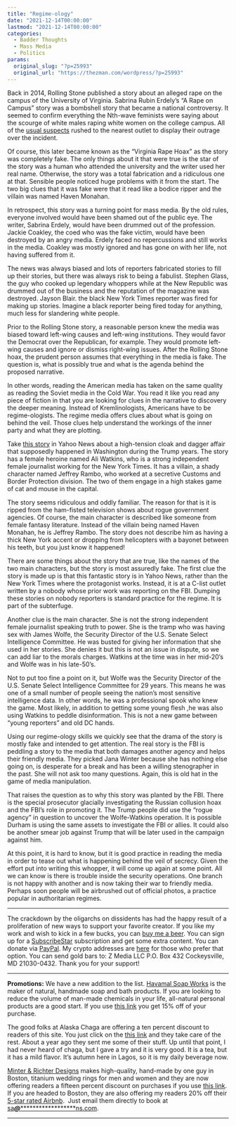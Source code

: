 ```yaml
---
title: "Regime-ology"
date: "2021-12-14T00:00:00"
lastmod: "2021-12-14T00:00:00"
categories:
  - Badder Thoughts
  - Mass Media
  - Politics
params:
  original_slug: "?p=25993"
  original_url: "https://thezman.com/wordpress/?p=25993"
---
```


Back in 2014, Rolling Stone published a story about an alleged rape on
the campus of the University of Virginia. Sabrina Rubin Erdely’s “A Rape
on Campus” story was a bombshell story that became a national
controversy. It seemed to confirm everything the Nth-wave feminists were
saying about the scourge of white males raping white women on the
college campus. All of the [usual
suspects](https://www.nationalreview.com/2014/11/right-and-campus-rape-w-bradford-wilcox/)
rushed to the nearest outlet to display their outrage over the incident.

Of course, this later became known as the “Virginia Rape Hoax” as the
story was completely fake. The only things about it that were true is
the star of the story was a human who attended the university and the
writer used her real name. Otherwise, the story was a total fabrication
and a ridiculous one at that. Sensible people noticed huge problems with
it from the start. The two big clues that it was fake were that it read
like a bodice ripper and the villain was named Haven Monahan.

In retrospect, this story was a turning point for mass media. By the old
rules, everyone involved would have been shamed out of the public eye.
The writer, Sabrina Erdely, would have been drummed out of the
profession. Jackie Coakley, the coed who was the fake victim, would have
been destroyed by an angry media. Erdely faced no repercussions and
still works in the media. Coakley was mostly ignored and has gone on
with her life, not having suffered from it.

The news was always biased and lots of reporters fabricated stories to
fill up their stories, but there was always risk to being a fabulist.
Stephen Glass, the guy who cooked up legendary whoppers while at the New
Republic was drummed out of the business and the reputation of the
magazine was destroyed. Jayson Blair. the black New York Times reporter
was fired for making up stories. Imagine a black reporter being fired
today for anything, much less for slandering white people.

Prior to the Rolling Stone story, a reasonable person knew the media was
biased toward left-wing causes and left-wing institutions. They would
favor the Democrat over the Republican, for example. They would promote
left-wing causes and ignore or dismiss right-wing issues. After the
Rolling Stone hoax, the prudent person assumes that everything in the
media is fake. The question is, what is possibly true and what is the
agenda behind the proposed narrative.

In other words, reading the American media has taken on the same quality
as reading the Soviet media in the Cold War. You read it like you read
any piece of fiction in that you are looking for clues in the narrative
to discovery the deeper meaning. Instead of Kremlinologists, Americans
have to be regime-ologists. The regime media offers clues about what is
going on behind the veil. Those clues help understand the workings of
the inner party and what they are plotting.

Take [this
story](https://news.yahoo.com/operation-whistle-pig-inside-the-secret-cbp-unit-with-no-rules-that-investigates-americans-100000147.html)
in Yahoo News about a high-tension cloak and dagger affair that
supposedly happened in Washington during the Trump years. The story has
a female heroine named Ali Watkins, who is a strong independent female
journalist working for the New York Times. It has a villain, a shady
character named Jeffrey Rambo, who worked at a secretive Customs and
Border Protection division. The two of them engage in a high stakes game
of cat and mouse in the capital.

The story seems ridiculous and oddly familiar. The reason for that is it
is ripped from the ham-fisted television shows about rogue government
agencies. Of course, the main character is described like someone from
female fantasy literature. Instead of the villain being named Haven
Monahan, he is Jeffrey Rambo. The story does not describe him as having
a thick New York accent or dropping from helicopters with a bayonet
between his teeth, but you just know it happened!

There are some things about the story that are true, like the names of
the two main characters, but the story is most assuredly fake. The first
clue the story is made up is that this fantastic story is in Yahoo News,
rather than the New York Times where the protagonist works. Instead, it
is at a C-list outlet written by a nobody whose prior work was reporting
on the FBI. Dumping these stories on nobody reporters is standard
practice for the regime. It is part of the subterfuge.

Another clue is the main character. She is not the strong independent
female journalist speaking truth to power. She is the tramp who was
having sex with James Wolfe, the Security Director of the U.S. Senate
Select Intelligence Committee. He was busted for giving her information
that she used in her stories. She denies it but this is not an issue in
dispute, so we can add liar to the morals charges. Watkins at the time
was in her mid-20’s and Wolfe was in his late-50’s.

Not to put too fine a point on it, but Wolfe was the Security Director
of the U.S. Senate Select Intelligence Committee for 29 years. This
means he was one of a small number of people seeing the nation’s most
sensitive intelligence data. In other words, he was a professional spook
who knew the game. Most likely, in addition to getting some young flesh
,he was also using Watkins to peddle disinformation. This is not a new
game between “young reporters” and old DC hands.

Using our regime-ology skills we quickly see that the drama of the story
is mostly fake and intended to get attention. The real story is the FBI
is peddling a story to the media that both damages another agency and
helps their friendly media. They picked Jana Winter because she has
nothing else going on, is desperate for a break and has been a willing
stenographer in the past. She will not ask too many questions. Again,
this is old hat in the game of media manipulation.

That raises the question as to why this story was planted by the FBI.
There is the special prosecutor glacially investigating the Russian
collusion hoax and the FBI’s role in promoting it. The Trump people did
use the “rogue agency” in question to uncover the Wolfe-Watkins
operation. It is possible Durham is using the same assets to investigate
the FBI or allies. It could also be another smear job against Trump that
will be later used in the campaign against him.

At this point, it is hard to know, but it is good practice in reading
the media in order to tease out what is happening behind the veil of
secrecy. Given the effort put into writing this whopper, it will come up
again at some point. All we can know is there is trouble inside the
security operations. One branch is not happy with another and is now
taking their war to friendly media. Perhaps soon people will be
airbrushed out of official photos, a practice popular in authoritarian
regimes.

------------------------------------------------------------------------

The crackdown by the oligarchs on dissidents has had the happy result of
a proliferation of new ways to support your favorite creator. If you
like my work and wish to kick in a few bucks, you can
<a href="https://www.buymeacoffee.com/mujolulu" rel="noopener"
target="_blank">buy me a beer</a>. You can sign up for a
<a href="https://www.subscribestar.com/the-z-blog" rel="noopener"
target="_blank">SubscribeStar</a> subscription and get some extra
content. You can donate via <a
href="https://www.paypal.com/donate/?cmd=_s-xclick&amp;hosted_button_id=UDAS2Q8JYA6CN&amp;source=url"
rel="noopener" target="_blank">PayPal</a>. My crypto addresses are
<a href="https://thezman.com/wordpress/?page_id=22713" rel="noopener"
target="_blank">here</a> for those who prefer that option. You can send
gold bars to: Z Media LLC P.O. Box 432 Cockeysville, MD 21030-0432.
Thank you for your support!

------------------------------------------------------------------------

**Promotions:** We have a new addition to the list.
<a href="https://havamalsoapworks.com/" rel="noopener"
target="_blank">Havamal Soap Works</a> is the maker of natural, handmade
soap and bath products. If you are looking to reduce the volume of
man-made chemicals in your life, all-natural personal products are a
good start. If you use
<a href="https://havamalsoapworks.com/discount/ZMAN" rel="noopener"
target="_blank">this link</a> you get 15% off of your purchase.

The good folks at Alaska Chaga are offering a ten percent discount to
readers of this site. You just click on the
<a href="https://alaskachaga.us/discount/ZMAN" rel="noopener noreferrer"
target="_blank">this link</a> and they take care of the rest. About a
year ago they sent me some of their stuff. Up until that point, I had
never heard of chaga, but I gave a try and it is very good. It is a tea,
but it has a mild flavor. It’s autumn here in Lagos, so it is my daily
beverage now.

<a href="https://www.minterandrichterdesigns.com/"
rel="noreferrer nofollow noopener" target="_blank">Minter &amp; Richter
Designs</a> makes high-quality, hand-made by one guy in Boston, titanium
wedding rings for men and women and they are now offering readers a
fifteen percent discount on purchases if you use
<a href="https://www.minterandrichterdesigns.com/discount/ZMAN"
rel="noreferrer nofollow noopener" target="_blank">this link</a>.
<span class="highlight"><span class="colour"><span class="font"><span class="size">If
you are headed to Boston, they are also offering my readers 20% off
their <a
href="https://www.airbnb.com/users/7988017/listings?user_id=7988017&amp;s=3"
rel="noopener noreferrer" target="_blank">5-star rated Airbnb</a>.  Just
email them directly to book at
<a href="mailto:sa***@*********************ns.com"
data-original-string="QT1E5hx97rrLSa5bdHUwFQ==cb7zrsyMWZzxdGv4DpqcLvOXpmtLJfXwCIPYECj3Eon1XcSyY4EJDs9i9x2clbYtKbD"><span
class="apbct-email-encoder"
data-original-string="YYFFp0DSkSkghVOLOIw5Eg==cb7NDhG6EVHJG8Ghsl3mwAKl9k2m2MgmNr/I5xc0dwhy/Q/KFAh8wzJ/VHZdxm87aVV"
title="This contact has been encoded by Anti-Spam by CleanTalk. Click to decode. To finish the decoding make sure that JavaScript is enabled in your browser.">sa<span
class="apbct-blur">***</span>@<span
class="apbct-blur">*********************</span>ns.com</span></a>.</span></span></span></span>

------------------------------------------------------------------------
